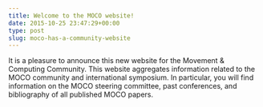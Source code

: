 ```yaml
---
title: Welcome to the MOCO website!
date: 2015-10-25 23:47:29+00:00
type: post
slug: moco-has-a-community-website
---
```


It is a pleasure to announce this new website for the Movement & Computing Community. This website aggregates information related to the MOCO community and international symposium. In particular, you will find information on the MOCO steering committee, past conferences, and bibliography of all published MOCO papers.

